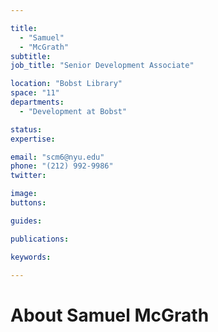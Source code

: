 ```yaml
---

title:
  - "Samuel"
  - "McGrath"
subtitle: 
job_title: "Senior Development Associate"

location: "Bobst Library"
space: "11"
departments:
  - "Development at Bobst"

status: 
expertise:

email: "scm6@nyu.edu"
phone: "(212) 992-9986"
twitter: 

image: 
buttons:

guides:

publications:

keywords:

---
```


# About Samuel McGrath


